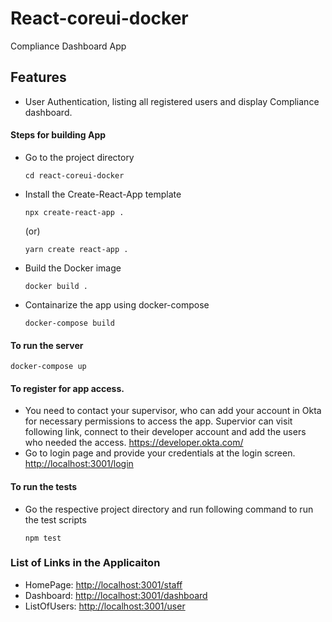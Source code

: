 # React-coreui-docker

Compliance Dashboard App

## Features

- User Authentication, listing all registered users and display Compliance dashboard.

#### Steps for building App

- Go to the project directory
  ```
  cd react-coreui-docker
  ```
- Install the Create-React-App template
  ```
  npx create-react-app .
  ```
  (or)
  ```
  yarn create react-app .
  ```
- Build the Docker image
  ```
  docker build .
  ```
- Containarize the app using docker-compose
  ```
  docker-compose build
  ```

#### To run the server

```
docker-compose up
```

#### To register for app access.

- You need to contact your supervisor, who can add your account in Okta for necessary permissions to access the app. Supervior can visit following link, connect to their developer account and add the users who needed the access.
  <https://developer.okta.com/>
- Go to login page and provide your credentials at the login screen.
  <http://localhost:3001/login>

#### To run the tests

- Go the respective project directory and run following command to run the test scripts
  ```
  npm test
  ```

### List of Links in the Applicaiton

- HomePage: <http://localhost:3001/staff>
- Dashboard: <http://localhost:3001/dashboard>
- ListOfUsers: <http://localhost:3001/user>
